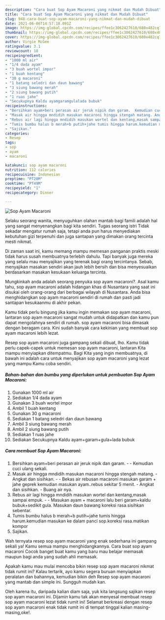 ```yaml
---
description: "Cara buat Sop Ayam Macaroni yang nikmat dan Mudah Dibuat"
title: "Cara buat Sop Ayam Macaroni yang nikmat dan Mudah Dibuat"
slug: 948-cara-buat-sop-ayam-macaroni-yang-nikmat-dan-mudah-dibuat
date: 2021-06-06T14:57:18.091Z
image: https://img-global.cpcdn.com/recipes/ffee1c3062427610/680x482cq70/sop-ayam-macaroni-foto-resep-utama.jpg
thumbnail: https://img-global.cpcdn.com/recipes/ffee1c3062427610/680x482cq70/sop-ayam-macaroni-foto-resep-utama.jpg
cover: https://img-global.cpcdn.com/recipes/ffee1c3062427610/680x482cq70/sop-ayam-macaroni-foto-resep-utama.jpg
author: Virgie McGee
ratingvalue: 3.1
reviewcount: 10
recipeingredient:
- "1000 ml air"
- "1/4 dada ayam"
- "3 buah wortel impor"
- "1 buah kentang"
- "30 g macaroni"
- "1 batang seledri dan daun bawang"
- "3 siung bawang merah"
- "2 siung bawang putih"
- "1 ruas jahe"
- "Secukupnya Kaldu ayamgaramgulalada bubuk"
recipeinstructions:
- "Bersihkan ayam+beri perasan air jeruk nipik dan garam.  Kemudian cuci ulang sekali."
- "Masak air hingga mndidih masukan macaroni hingga stengah matang. Angkat dan sisihkan.  Bekas air rebusan macaroni masukan garam + jahe geprek kemudian masukan ayam..rebus sekitar 5 menit. Angkat dan sisihkan. Buang air nya."
- "Rebus air lagi hingga mndidih masukan wortel dan kentang,masak sampai empuk.  Masukan ayam + macaroni lalu beri garam+kaldu bubuk+sedikit gula. Masukan daun bawang koreksi rasa.sisihkan sebentar."
- "Tumis bumbu halus b merah+b putih+jahe tumis hingga harum.kemudian masukan ke dalam panci sop.koreksi rasa.matikan kompor"
- "Sajikan."
categories:
- Resep
tags:
- sop
- ayam
- macaroni

katakunci: sop ayam macaroni 
nutrition: 112 calories
recipecuisine: Indonesian
preptime: "PT20M"
cooktime: "PT49M"
recipeyield: "1"
recipecategory: Dinner

---
```



![Sop Ayam Macaroni](https://img-global.cpcdn.com/recipes/ffee1c3062427610/680x482cq70/sop-ayam-macaroni-foto-resep-utama.jpg)

Selaku seorang wanita, menyuguhkan olahan mantab bagi famili adalah hal yang sangat menyenangkan bagi kita sendiri. Tugas seorang istri Tidak sekadar mengatur rumah saja, tetapi anda pun harus menyediakan kebutuhan gizi terpenuhi dan juga santapan yang dimakan orang tercinta mesti nikmat.

Di zaman  saat ini, kamu memang mampu memesan panganan praktis meski tidak harus susah membuatnya terlebih dahulu. Tapi banyak juga mereka yang selalu mau menyajikan yang terenak bagi orang tercintanya. Sebab, menyajikan masakan sendiri akan jauh lebih bersih dan bisa menyesuaikan berdasarkan masakan kesukaan keluarga tercinta. 



Mungkinkah anda adalah seorang penyuka sop ayam macaroni?. Asal kamu tahu, sop ayam macaroni adalah hidangan khas di Nusantara yang saat ini disukai oleh orang-orang dari berbagai wilayah di Nusantara. Anda bisa menghidangkan sop ayam macaroni sendiri di rumah dan pasti jadi santapan kesukaanmu di akhir pekan.

Kamu tidak perlu bingung jika kamu ingin memakan sop ayam macaroni, lantaran sop ayam macaroni sangat mudah untuk didapatkan dan kamu pun dapat mengolahnya sendiri di rumah. sop ayam macaroni bisa dimasak dengan beragam cara. Kini sudah banyak cara kekinian yang membuat sop ayam macaroni lebih lezat.

Resep sop ayam macaroni juga gampang sekali dibuat, lho. Kamu tidak perlu capek-capek untuk memesan sop ayam macaroni, lantaran Kita mampu menyiapkan ditempatmu. Bagi Kita yang ingin membuatnya, di bawah ini adalah cara untuk menyajikan sop ayam macaroni yang lezat yang mampu Kamu coba sendiri.

<!--inarticleads1-->

##### Bahan-bahan dan bumbu yang diperlukan untuk pembuatan Sop Ayam Macaroni:

1. Gunakan 1000 ml air
1. Sediakan 1/4 dada ayam
1. Gunakan 3 buah wortel impor
1. Ambil 1 buah kentang
1. Gunakan 30 g macaroni
1. Sediakan 1 batang seledri dan daun bawang
1. Ambil 3 siung bawang merah
1. Ambil 2 siung bawang putih
1. Sediakan 1 ruas jahe
1. Sediakan Secukupnya Kaldu ayam+garam+gula+lada bubuk




<!--inarticleads2-->

##### Cara membuat Sop Ayam Macaroni:

1. Bersihkan ayam+beri perasan air jeruk nipik dan garam. -  - Kemudian cuci ulang sekali.
1. Masak air hingga mndidih masukan macaroni hingga stengah matang. - Angkat dan sisihkan. -  - Bekas air rebusan macaroni masukan garam + jahe geprek kemudian masukan ayam..rebus sekitar 5 menit. - Angkat dan sisihkan. - Buang air nya.
1. Rebus air lagi hingga mndidih masukan wortel dan kentang,masak sampai empuk. -  - Masukan ayam + macaroni lalu beri garam+kaldu bubuk+sedikit gula. Masukan daun bawang koreksi rasa.sisihkan sebentar.
1. Tumis bumbu halus b merah+b putih+jahe tumis hingga harum.kemudian masukan ke dalam panci sop.koreksi rasa.matikan kompor
1. Sajikan.




Wah ternyata resep sop ayam macaroni yang enak sederhana ini gampang sekali ya! Kamu semua mampu menghidangkannya. Cara buat sop ayam macaroni Cocok banget buat kamu yang baru mau belajar memasak maupun bagi anda yang sudah ahli memasak.

Apakah kamu mau mulai mencoba bikin resep sop ayam macaroni nikmat tidak rumit ini? Kalau tertarik, ayo kamu segera buruan menyiapkan peralatan dan bahannya, kemudian bikin deh Resep sop ayam macaroni yang mantab dan simple ini. Sungguh mudah kan. 

Oleh karena itu, daripada kalian diam saja, yuk kita langsung sajikan resep sop ayam macaroni ini. Dijamin kamu tak akan menyesal membuat resep sop ayam macaroni lezat tidak rumit ini! Selamat berkreasi dengan resep sop ayam macaroni enak tidak rumit ini di tempat tinggal kalian masing-masing,oke!.

